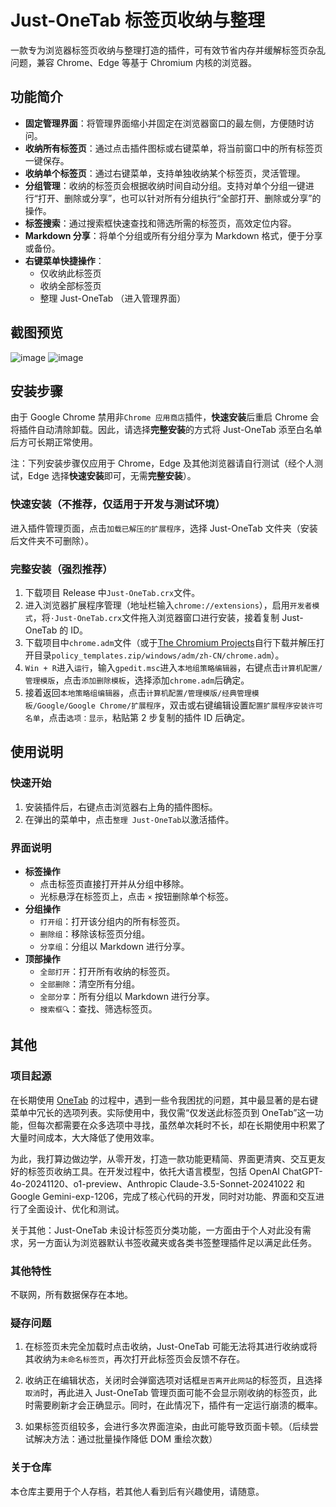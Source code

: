 # Just-OneTab 标签页收纳与整理
一款专为浏览器标签页收纳与整理打造的插件，可有效节省内存并缓解标签页杂乱问题，兼容 Chrome、Edge 等基于 Chromium 内核的浏览器。
## 功能简介
- **固定管理界面**：将管理界面缩小并固定在浏览器窗口的最左侧，方便随时访问。
- **收纳所有标签页**：通过点击插件图标或右键菜单，将当前窗口中的所有标签页一键保存。
- **收纳单个标签页**：通过右键菜单，支持单独收纳某个标签页，灵活管理。
- **分组管理**：收纳的标签页会根据收纳时间自动分组。支持对单个分组一键进行“打开、删除或分享”，也可以针对所有分组执行“全部打开、删除或分享”的操作。
- **标签搜索**：通过搜索框快速查找和筛选所需的标签页，高效定位内容。
- **Markdown 分享**：将单个分组或所有分组分享为 Markdown 格式，便于分享或备份。
- **右键菜单快捷操作**：
    - 仅收纳此标签页
    - 收纳全部标签页
    - 整理 Just-OneTab （进入管理界面）
## 截图预览
![image](https://github.com/user-attachments/assets/e313e69c-d6ac-415e-b12e-2c8216d2aef6)
![image](https://github.com/user-attachments/assets/d1b7d920-b384-428d-a49d-61d86faacc30)
## 安装步骤
由于 Google Chrome 禁用非`Chrome 应用商店`插件，**快速安装**后重启 Chrome 会将插件自动清除卸载。因此，请选择**完整安装**的方式将 Just-OneTab 添至白名单后方可长期正常使用。

注：下列安装步骤仅应用于 Chrome，Edge 及其他浏览器请自行测试（经个人测试，Edge 选择**快速安装**即可，无需**完整安装**）。
### 快速安装（不推荐，仅适用于开发与测试环境）
进入插件管理页面，点击`加载已解压的扩展程序`，选择 Just-OneTab 文件夹（安装后文件夹不可删除）。
### 完整安装（强烈推荐）
1. 下载项目 Release 中`Just-OneTab.crx`文件。
2. 进入浏览器扩展程序管理（地址栏输入`chrome://extensions`），启用`开发者模式`，将`·Just-OneTab.crx`文件拖入浏览器窗口进行安装，接着复制 Just-OneTab 的 ID。
3. 下载项目中`chrome.adm`文件（或于[The Chromium Projects](https://www.chromium.org/administrators/policy-templates/)自行下载并解压打开目录`policy_templates.zip/windows/adm/zh-CN/chrome.adm`）。
4. `Win + R`进入`运行`，输入`gpedit.msc`进入`本地组策略编辑器`，右键点击`计算机配置/管理模版`，点击`添加删除模板`，选择添加`chrome.adm`后确定。
5. 接着返回`本地策略组编辑器`，点击`计算机配置/管理模版/经典管理模板/Google/Google Chrome/扩展程序`，双击或右键编辑设置`配置扩展程序安装许可名单`，点击`选项：显示`，粘贴第 2 步复制的插件 ID 后确定。
## 使用说明
### 快速开始
1. 安装插件后，右键点击浏览器右上角的插件图标。
2. 在弹出的菜单中，点击`整理 Just-OneTab`以激活插件。
### 界面说明
- **标签操作**
    - 点击标签页直接打开并从分组中移除。
    - 光标悬浮在标签页上，点击 `×` 按钮删除单个标签。
- **分组操作**
    - `打开组`：打开该分组内的所有标签页。
    - `删除组`：移除该标签页分组。
    - `分享组`：分组以 Markdown 进行分享。
- **顶部操作**
    - `全部打开`：打开所有收纳的标签页。
    - `全部删除`：清空所有分组。
    - `全部分享`：所有分组以 Markdown 进行分享。
    - `搜索框🔍`：查找、筛选标签页。
## 其他
### 项目起源
在长期使用 [OneTab](https://www.one-tab.com) 的过程中，遇到一些令我困扰的问题，其中最显著的是右键菜单中冗长的选项列表。实际使用中，我仅需“仅发送此标签页到 OneTab”这一功能，但每次都需要在众多选项中寻找，虽然单次耗时不长，却在长期使用中积累了大量时间成本，大大降低了使用效率。

为此，我打算边做边学，从零开发，打造一款功能更精简、界面更清爽、交互更友好的标签页收纳工具。在开发过程中，依托大语言模型，包括 OpenAI ChatGPT-4o-20241120、o1-preview、Anthropic Claude-3.5-Sonnet-20241022 和 Google Gemini-exp-1206，完成了核心代码的开发，同时对功能、界面和交互进行了全面设计、优化和测试。

关于其他：Just-OneTab 未设计标签页分类功能，一方面由于个人对此没有需求，另一方面认为浏览器默认书签收藏夹或各类书签整理插件足以满足此任务。
### 其他特性
不联网，所有数据保存在本地。
### 疑存问题
1. 在标签页未完全加载时点击收纳，Just-OneTab 可能无法将其进行收纳或将其收纳为`未命名标签页`，再次打开此标签页会反馈不存在。

2. 收纳正在编辑状态，关闭时会弹窗选项对话框`是否离开此网站`的标签页，且选择`取消`时，再此进入 Just-OneTab 管理页面可能不会显示刚收纳的标签页，此时需要刷新才会正确显示。同时，在此情况下，插件有一定运行崩溃的概率。

3. 如果标签页组较多，会进行多次界面渲染，由此可能导致页面卡顿。（后续尝试解决方法：通过批量操作降低 DOM 重绘次数）
### 关于仓库
本仓库主要用于个人存档，若其他人看到后有兴趣使用，请随意。
